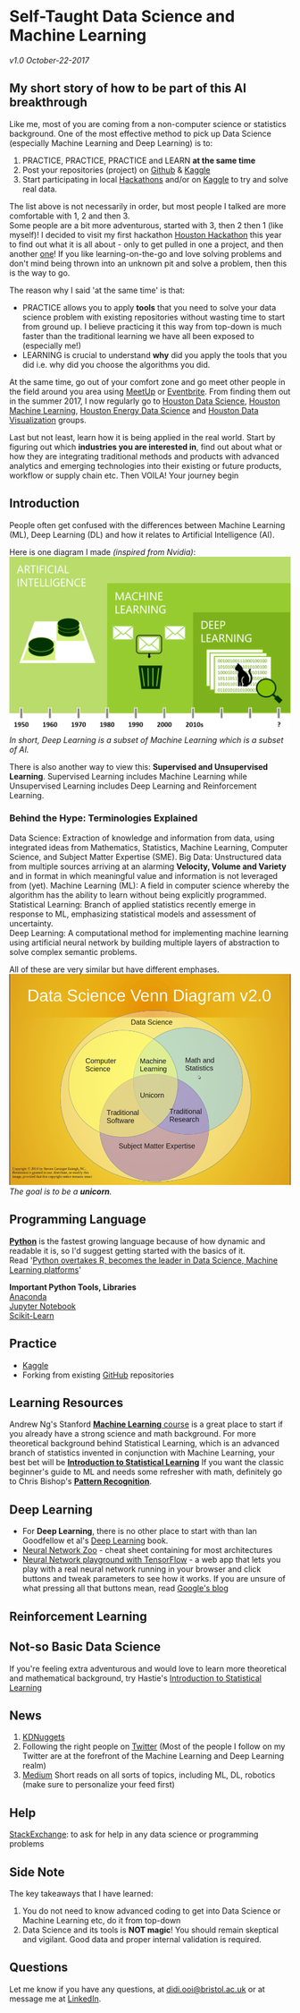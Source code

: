 # Self-Taught Data Science and Machine Learning
*v1.0 October-22-2017*

## My short story of how to be part of this AI breakthrough
Like me, most of you are coming from a non-computer science or statistics background. One of the most effective method to pick up Data Science (especially Machine Learning and Deep Learning) is to: 
1. PRACTICE, PRACTICE, PRACTICE and LEARN **at the same time**
2. Post your repositories (project) on [Github](https://www.github.com) & [Kaggle](https://www.kaggle.com)
3. Start participating in local [Hackathons](https://en.wikipedia.org/wiki/Hackathon) and/or on [Kaggle](https://www.kaggle.com) to try and solve real data.

The list above is not necessarily in order, but most people I talked are more comfortable with 1, 2 and then 3.  
Some people are a bit more adventurous, started with 3, then 2 then 1 (like myself)! I decided to visit my first hackathon [Houston Hackathon](http://houstonhackathon.com/) this year to find out what it is all about - only to get pulled in one a project, and then another [one](https://www.hackathon.com/event/geophysics-hackathon-2017-36373291494)! If you like learning-on-the-go and love solving problems and don't mind being thrown into an unknown pit and solve a problem, then this is the way to go.

The reason why I said 'at the same time' is that:
- PRACTICE allows you to apply **tools** that you need to solve your data science problem with existing repositories without wasting time to start from ground up. I believe practicing it this way from top-down is much faster than the traditional learning we have all been exposed to (especially me!)
- LEARNING is crucial to understand **why** did you apply the tools that you did i.e. why did you choose the algorithms you did.

At the same time, go out of your comfort zone and go meet other people in the field around you area using [MeetUp](http://www.meetup.com/) or [Eventbrite](https://www.eventbrite.com). From finding them out in the summer 2017, I now regularly go to [Houston Data Science](https://www.meetup.com/Houston-Data-Science/), [Houston Machine Learning](https://www.meetup.com/Houston-Machine-Learning/), [Houston Energy Data Science](https://www.meetup.com/Houston-Energy-Data-Science-Meetup/) and [Houston Data Visualization](https://www.meetup.com/Houston-Data-Visualization-Meetup/) groups.

Last but not least, learn how it is being applied in the real world. Start by figuring out which **industries you are interested in**, find out about what or how they are integrating traditional methods and products with advanced analytics and emerging technologies into their existing or future products, workflow or supply chain etc. Then VOILA! Your journey begin


## Introduction
People often get confused with the differences between Machine Learning (ML), Deep Learning (DL) and how it relates to Artificial Intelligence (AI).

Here is one diagram I made *(inspired from Nvidia)*:
![](https://github.com/didiooi/beginnersguideML/blob/master/AI%20ML%20DL.png)
*In short, Deep Learning is a subset of Machine Learning which is a subset of AI.*

There is also another way to view this: **Supervised and Unsupervised Learning**. Supervised Learning includes Machine Learning while Unsupervised Learning includes Deep Learning and Reinforcement Learning.

### Behind the Hype: Terminologies Explained

  Data Science: Extraction of knowledge and information from data, using integrated ideas from Mathematics, Statistics, Machine Learning, Computer Science, and Subject Matter Expertise (SME).
  Big Data: Unstructured data from multiple sources arriving at an alarming **Velocity, Volume and Variety** and in format in which meaningful value and information is not leveraged from (yet). Machine Learning (ML): A field in computer science whereby the algorithm has the ability to learn without being explicitly programmed.  
  Statistical Learning: Branch of applied statistics recently emerge in response to ML, emphasizing statistical models and assessment of uncertainty.  
 Deep Learning: A computational method for implementing machine learning using artificial neural network by building multiple layers of abstraction to solve complex semantic problems.

 All of these are very similar but have different emphases.
 ![](https://github.com/didiooi/beginnersguideML/blob/master/Data%20Sci.png)
 *The goal is to be a **unicorn**.*
 

## Programming Language
[**Python**](https://www.python.org/) is the fastest growing language because of how dynamic and readable it is, so I'd suggest getting started with the basics of it.  
Read '[Python overtakes R, becomes the leader in Data Science, Machine Learning platforms](https://www.kdnuggets.com/2017/08/python-overtakes-r-leader-analytics-data-science.html)'

**Important Python Tools, Libraries**  
[Anaconda](https://anaconda.org/)  
[Jupyter Notebook](http://jupyter.org/)  
[Scikit-Learn](http://scikit-learn.org)  

## Practice 
- [Kaggle](https://www.kaggle.com/)
- Forking from existing [GitHub](https://www.github.com) repositories

## Learning Resources
Andrew Ng's Stanford [**Machine Learning** course](https://www.coursera.org/learn/machine-learning) is a great place to start if you already have a strong science and math background. For more theoretical background behind Statistical Learning, which is an advanced branch of statistics invented in conjunction with Machine Learning, your best bet will be [**Introduction to Statistical Learning**](http://www-bcf.usc.edu/~gareth/ISL/) If you want the classic beginner's guide to ML and needs some refresher with math, definitely go to Chris Bishop's [**Pattern Recognition**](http://users.isr.ist.utl.pt/~wurmd/Livros/school/Bishop%20-%20Pattern%20Recognition%20And%20Machine%20Learning%20-%20Springer%20%202006.pdf). 

## Deep Learning
- For **Deep Learning**, there is no other place to start with than Ian Goodfellow et al's [Deep Learning](http://www.deeplearningbook.org/) book.
- [Neural Network Zoo](http://www.asimovinstitute.org/neural-network-zoo/) - cheat sheet containing for most architectures  
- [Neural Network playground with TensorFlow](http://playground.tensorflow.org) - a web app that lets you play with a real neural network running in your browser and click buttons and tweak parameters to see how it works. If you are unsure of what pressing all that buttons mean, read [Google's blog](https://cloud.google.com/blog/big-data/2016/07/understanding-neural-networks-with-tensorflow-playground)

## Reinforcement Learning

## Not-so Basic Data Science
If you're feeling extra adventurous and would love to learn more theoretical and mathematical background, try Hastie's [Introduction to Statistical Learning](https://web.stanford.edu/~hastie/ElemStatLearn/)

## News
1. [KDNuggets](https://www.kdnuggets.com/)  
2. Following the right people on [Twitter](https://twitter.com/didiooi/following) (Most of the people I follow on my Twitter are at the forefront of the Machine Learning and Deep Learning realm)  
3. [Medium](https://medium.com) Short reads on all sorts of topics, including ML, DL, robotics (make sure to personalize your feed first)

## Help
[StackExchange](https://stackexchange.com/): to ask for help in any data science or programming problems

## Side Note
The key takeaways that I have learned:
1. You do not need to know advanced coding to get into Data Science or Machine Learning etc, do it from top-down
2. Data Science and its tools is **NOT magic**! You should remain skeptical and vigilant. Good data and proper internal validation is required.

## Questions
Let me know if you have any questions, at didi.ooi@bristol.ac.uk or at message me at [LinkedIn](https://www.linkedin.com/in/didiooi).






